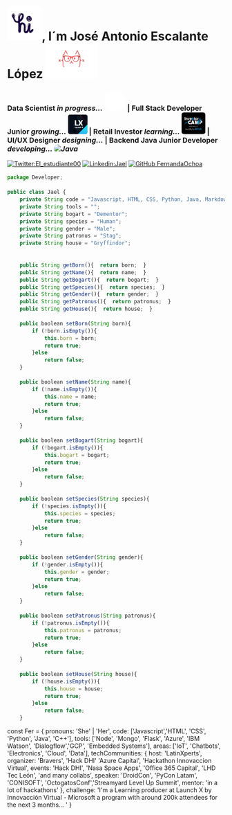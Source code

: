 <h1> <img src = "https://github.com/JaelDS/JaelDS/blob/main/img/Wave-Hello-GIF-unscreen.gif" alt="Data" style="width:80px; height:80px; border-radius: 10%"/>, I´m José Antonio Escalante López <img src = "https://github.com/JaelDS/JaelDS/blob/main/img/cool-cat-GIF-by-English-For-IT-unscreen.gif" alt="Me" style="width:120px; height:80px"/></h1>
<h3> Data Scientist <em> in progress... </em> <img src="https://github.com/JaelDS/JaelDS/blob/main/img/ibmoji-GIF-by-IBM-unscreen.gif" alt="IBM" style="width:50px; height:45px; border-radius: 100%"/> | Full Stack Developer Junior <em>growing...</em> <img src="https://github.com/JaelDS/JaelDS/blob/main/img/launchx.png" alt="LaunchX" style="width:45px; height:45px; border-radius: 10%"/> | Retail Investor <em>learning...</em> <img src="https://github.com/JaelDS/JaelDS/blob/main/img/investor.jpg" style="width:55px; height:50px; border-radius: 10%"/> | UI/UX Designer <em>designing...</em> | Backend Java Junior Developer <em>developing... <img src="https://img.shields.io/badge/Java-ED8B00?style=for-the-badge&logo=java&logoColor=white" alt="Java" style="border-radius:40px"/> </em> </h3>

[![Twitter:El_estudiante00](https://img.shields.io/twitter/follow/El_estudiante00?style=social)](https://twitter.com/El_estudiante00)  [![Linkedin:Jael](https://img.shields.io/badge/-Jael-blue?style=flat-square&logo=Linkedin&logoColor-white&link=https://www.linkedin.com/in/fernandaochoa8/)](https://www.linkedin.com/in/jaelds/)  [![GitHub FernandaOchoa](https://img.shields.io/github/followers/JaelDS?style=social)](https://github.com/JaelDS)

``` javascript
package Developer;

public class Jael {
    private String code = "Javascript, HTML, CSS, Python, Java, Markdown";
    private String tools = "";
    private String bogart = "Dementor";
    private String species = "Human";
    private String gender = "Male";
    private String patronus = "Stag";
    private String house = "Gryffindor";


    public String getBorn(){  return born;  }
    public String getName(){  return name;  }
    public String getBogart(){  return bogart;  }
    public String getSpecies(){  return species;  }
    public String getGender(){  return gender;  }
    public String getPatronus(){  return patronus;  }
    public String getHouse(){  return house;  }

    public boolean setBorn(String born){
        if (!born.isEmpty()){
            this.born = born;
            return true;
        }else
            return false;
    }

    public boolean setName(String name){
        if (!name.isEmpty()){
            this.name = name;
            return true;
        }else
            return false;
    }

    public boolean setBogart(String bogart){
        if (!bogart.isEmpty()){
            this.bogart = bogart;
            return true;
        }else
            return false;
    }

    public boolean setSpecies(String species){
        if (!species.isEmpty()){
            this.species = species;
            return true;
        }else
            return false;
    }

    public boolean setGender(String gender){
        if (!gender.isEmpty()){
            this.gender = gender;
            return true;
        }else
            return false;
    }

    public boolean setPatronus(String patronus){
        if (!patronus.isEmpty()){
            this.patronus = patronus;
            return true;
        }else
            return false;
    }

    public boolean setHouse(String house){
        if (!house.isEmpty()){
            this.house = house;
            return true;
        }else
            return false;
    }

```

 const Fer = {
  pronouns: 'She' | 'Her',
  code: ['Javascript','HTML', 'CSS', 'Python', 'Java', 'C++'], 
  tools: ['Node', 'Mongo', 'Flask', 'Azure', 'IBM Watson', 'Dialogflow','GCP', 'Embedded Systems'],
  areas: ['IoT', 'Chatbots', 'Electronics', 'Cloud', 'Data'],
  techCommunities: {
                        host: 'LatinXperts',
                        organizer: 'Bravers', 'Hack DHI' 'Azure Capital', 'Hackathon Innovaccion Virtual',
                        events: 'Hack DHI', 'Nasa Space Apps', 'Office 365 Capital', 'LHD Tec León', 'and many collabs',
                        speaker: 'DroidCon', 'PyCon Latam', 'CONISOFT', 'OctogatosConf','Streamyard Level Up Summit',
                        mentor: 'in a lot of hackathons'
                      },
 challenge: 'I'm a Learning producer at Launch X by Innovacción Virtual - Microsoft a program with around 200k attendees for the next 3 months... '
}
<!--
**JaelDS/JaelDS** is a ✨ _special_ ✨ repository because its `README.md` (this file) appears on your GitHub profile.

Here are some ideas to get you started:

- 🔭 I’m currently working on ...
- 🌱 I’m currently learning ...
- 👯 I’m looking to collaborate on ...
- 🤔 I’m looking for help with ...
- 💬 Ask me about ...
- 📫 How to reach me: ...
- 😄 Pronouns: ...
- ⚡ Fun fact: ...
-->
